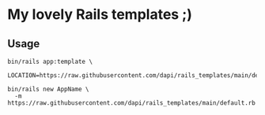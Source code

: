 # My lovely Rails templates ;)


## Usage

```
bin/rails app:template \
  LOCATION=https://raw.githubusercontent.com/dapi/rails_templates/main/default.rb
```

```
bin/rails new AppName \
  -m https://raw.githubusercontent.com/dapi/rails_templates/main/default.rb
```
